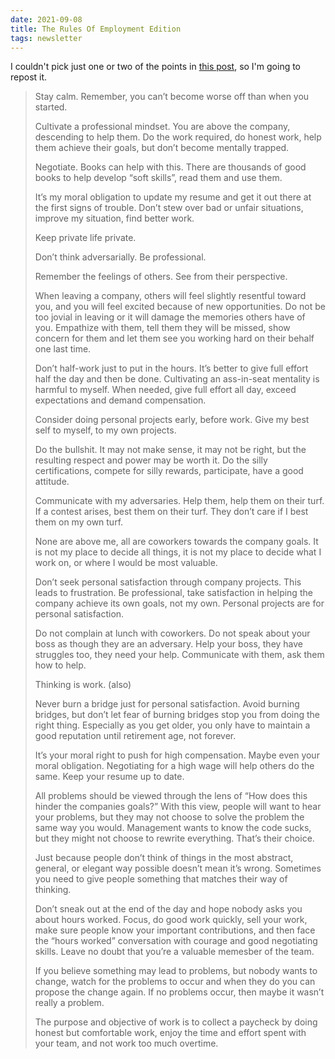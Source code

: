 ```yaml
---
date: 2021-09-08
title: The Rules Of Employment Edition
tags: newsletter
---
```


I couldn't pick just one or two of the points in [this post](https://devjac.dev/posts/2021-05-29-my-personal-creed-of-employment.html), so I'm going to repost it.

> Stay calm. Remember, you can’t become worse off than when you started.
> 
> Cultivate a professional mindset. You are above the company, descending to help them. Do the work required, do honest work, help them achieve their goals, but don’t become mentally trapped.
> 
> Negotiate. Books can help with this. There are thousands of good books to help develop “soft skills”, read them and use them.
> 
> It’s my moral obligation to update my resume and get it out there at the first signs of trouble. Don’t stew over bad or unfair situations, improve my situation, find better work.
> 
> Keep private life private.
> 
> Don’t think adversarially. Be professional.
> 
> Remember the feelings of others. See from their perspective.
> 
> When leaving a company, others will feel slightly resentful toward you, and you will feel excited because of new opportunities. Do not be too jovial in leaving or it will damage the memories others have of you. Empathize with them, tell them they will be missed, show concern for them and let them see you working hard on their behalf one last time.
> 
> Don’t half-work just to put in the hours. It’s better to give full effort half the day and then be done. Cultivating an ass-in-seat mentality is harmful to myself. When needed, give full effort all day, exceed expectations and demand compensation.
> 
> Consider doing personal projects early, before work. Give my best self to myself, to my own projects.
> 
> Do the bullshit. It may not make sense, it may not be right, but the resulting respect and power may be worth it. Do the silly certifications, compete for silly rewards, participate, have a good attitude.
> 
> Communicate with my adversaries. Help them, help them on their turf. If a contest arises, best them on their turf. They don’t care if I best them on my own turf.
> 
> None are above me, all are coworkers towards the company goals. It is not my place to decide all things, it is not my place to decide what I work on, or where I would be most valuable.
> 
> Don’t seek personal satisfaction through company projects. This leads to frustration. Be professional, take satisfaction in helping the company achieve its own goals, not my own. Personal projects are for personal satisfaction.
> 
> Do not complain at lunch with coworkers. Do not speak about your boss as though they are an adversary. Help your boss, they have struggles too, they need your help. Communicate with them, ask them how to help.
> 
> Thinking is work. (also)
> 
> Never burn a bridge just for personal satisfaction. Avoid burning bridges, but don’t let fear of burning bridges stop you from doing the right thing. Especially as you get older, you only have to maintain a good reputation until retirement age, not forever.
> 
> It’s your moral right to push for high compensation. Maybe even your moral obligation. Negotiating for a high wage will help others do the same. Keep your resume up to date.
> 
> All problems should be viewed through the lens of “How does this hinder the companies goals?” With this view, people will want to hear your problems, but they may not choose to solve the problem the same way you would. Management wants to know the code sucks, but they might not choose to rewrite everything. That’s their choice.
> 
> Just because people don’t think of things in the most abstract, general, or elegant way possible doesn’t mean it’s wrong. Sometimes you need to give people something that matches their way of thinking.
> 
> Don’t sneak out at the end of the day and hope nobody asks you about hours worked. Focus, do good work quickly, sell your work, make sure people know your important contributions, and then face the “hours worked” conversation with courage and good negotiating skills. Leave no doubt that you’re a valuable memesber of the team.
> 
> If you believe something may lead to problems, but nobody wants to change, watch for the problems to occur and when they do you can propose the change again. If no problems occur, then maybe it wasn’t really a problem.
> 
> The purpose and objective of work is to collect a paycheck by doing honest but comfortable work, enjoy the time and effort spent with your team, and not work too much overtime.